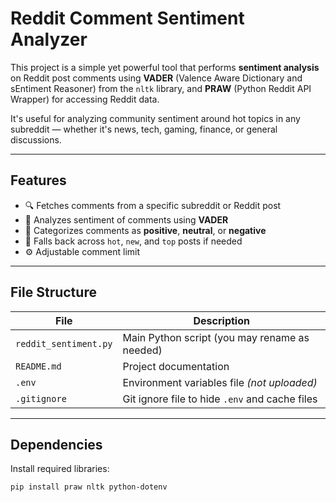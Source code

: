 #  Reddit Comment Sentiment Analyzer

This project is a simple yet powerful tool that performs **sentiment analysis** on Reddit post comments using **VADER** (Valence Aware Dictionary and sEntiment Reasoner) from the `nltk` library, and **PRAW** (Python Reddit API Wrapper) for accessing Reddit data.

It's useful for analyzing community sentiment around hot topics in any subreddit — whether it's news, tech, gaming, finance, or general discussions.

---

##  Features

- 🔍 Fetches comments from a specific subreddit or Reddit post
- 💬 Analyzes sentiment of comments using **VADER**
- 🧠 Categorizes comments as **positive**, **neutral**, or **negative**
- 🔁 Falls back across `hot`, `new`, and `top` posts if needed
- ⚙️ Adjustable comment limit

---

##  File Structure

| File                        | Description                                      |
|-----------------------------|--------------------------------------------------|
| `reddit_sentiment.py`       | Main Python script (you may rename as needed)   |
| `README.md`                 | Project documentation                           |
| `.env`                      | Environment variables file *(not uploaded)*     |
| `.gitignore`                | Git ignore file to hide `.env` and cache files |

---

##  Dependencies

Install required libraries:

```bash
pip install praw nltk python-dotenv
